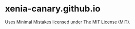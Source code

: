 # xenia-canary.github.io

Uses [Minimal Mistakes](https://github.com/mmistakes/minimal-mistakes) licensed under [The MIT License (MIT)](/LICENSE).
